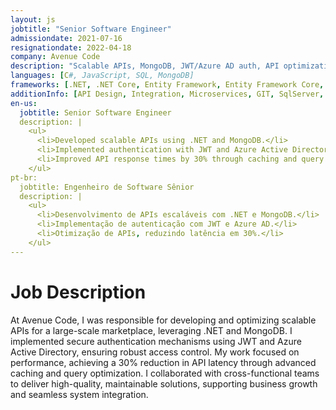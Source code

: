 ```yaml
---
layout: js
jobtitle: "Senior Software Engineer"
admissiondate: 2021-07-16
resignationdate: 2022-04-18
company: Avenue Code
description: "Scalable APIs, MongoDB, JWT/Azure AD auth, API optimization."
languages: [C#, JavaScript, SQL, MongoDB]
frameworks: [.NET, .NET Core, Entity Framework, Entity Framework Core, REST, JWT, Azure AD]
additionInfo: [API Design, Integration, Microservices, GIT, SqlServer, Oracle, Unit Testing, Performance Optimization, Caching]
en-us:
  jobtitle: Senior Software Engineer
  description: |
    <ul>
      <li>Developed scalable APIs using .NET and MongoDB.</li>
      <li>Implemented authentication with JWT and Azure Active Directory.</li>
      <li>Improved API response times by 30% through caching and query optimization.</li>
    </ul>
pt-br:
  jobtitle: Engenheiro de Software Sênior
  description: |
    <ul>
      <li>Desenvolvimento de APIs escaláveis com .NET e MongoDB.</li>
      <li>Implementação de autenticação com JWT e Azure AD.</li>
      <li>Otimização de APIs, reduzindo latência em 30%.</li>
    </ul>
---
```


# Job Description

At Avenue Code, I was responsible for developing and optimizing scalable APIs for a large-scale marketplace, leveraging .NET and MongoDB. I implemented secure authentication mechanisms using JWT and Azure Active Directory, ensuring robust access control. My work focused on performance, achieving a 30% reduction in API latency through advanced caching and query optimization. I collaborated with cross-functional teams to deliver high-quality, maintainable solutions, supporting business growth and seamless system integration.
